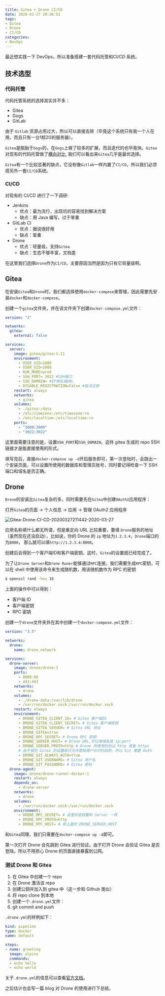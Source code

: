 ```yaml
---
title: Gitea + Drone CI/CD
date: 2020-03-27 20:38:51
tags:
- Gitea
- Drone
- CI/CD
categories: 
- DevOps
---
```


最近想实践一下 DevOps，所以准备搭建一套代码托管和CI/CD 系统。

## 技术选型

### 代码托管

代码托管系统的选择其实并不多：

- Gitea
- Gogs
- GitLab

由于 `Gitlab` 资源占用过大，所以可以直接去除（毕竟这个系统只有我一个人在用，而且只有一台1核2G的服务器）。

`Gitea`是脱胎于`Gogs`的，在`Gogs`上做了较多的扩展，而且迭代的也毕竟快。`Gitea`对现有的代码托管做了[横向对比](https://docs.gitea.io/zh-cn/comparison/),
我们可以看出来`Gitea`几乎是最优选择。

`Gitea`有一个比较显著的缺点，它没有像`Gitlab`一样内置了`CI/CD`，所以我们必须搭另外一套`CI/CD`系统。

### CI/CD

对现有的 CI/CD 进行了一下调研:

- Jenkins
  - 优点：最为流行，出现坑的容易找到解决方案
  - 缺点：用 Java 编写，过于笨重
- GitLab CI
  - 优点：据说很好用
  - 缺点：笨重
- Drone
  - 优点：轻量级，支持`Gitea`
  - 缺点：生态不够丰富，文档差

在这里我们选择`Drone`作为`CI/CD`，主要原因当然是因为只有它轻量级啊。

## Gitea

在安装`Gitea`和`Drone`时，我们都选择使用`docker-compose`来管理，因此需要先安装`docker`和`docker-compose`。

创建一个`gitea`文件夹，并在该文件夹下创建`docker-compose.yml`文件：

```yml
version: "2"

networks:
  gitea:
    external: false

services:
  server:
    image: gitea/gitea:1.11
    environment:
      - USER_UID=1000
      - USER_GID=1000
      - RUN_MODE=prod
      - SSH_PORT= 3022 #SSH端口
      - SSH_DOMAIN= #IP地址或URL
      - DISABLE_REGISTRATION=False #取消注册
    restart: always
    networks:
      - gitea
    volumes:
      - ./gitea:/data
      - /etc/timezone:/etc/timezone:ro
      - /etc/localtime:/etc/localtime:ro
    ports:
      - "3000:3000"
      - "3022:3022"
```

这里面需要注意的是，设置`SSH_PORT`和`SSH_DOMAIN`，这样 gitea 生成的 repo SSH 链接才是能直接使用的形式。

填写完后，直接`docker-compose up -d`开启服务即可，第一次登陆时，会跳出一个安装页面，可以设置所使用的数据库和管理员账号，同时要记得检查一下 SSH 端口和域名是否正确。

## Drone

`Drone`的安装比`Gitea`复杂的多，同时需要先在`Gitea`中创建`OAuth2`应用程序：

打开`Gitea`的页面 -> 个人信息 -> 应用 -> 管理 OAuth2 应用程序

![Gitea-Drone-CI-CD-20200327211442-2020-03-27](http://imagehosting.wuxiaobai24.fun/blogGitea-Drone-CI-CD-20200327211442-2020-03-27)

应用名称填什么都无所谓，但是重定向 URL 比较重要，要填 `Drone`服务的地址（虽然现在还没启动），比如说，你的 Drone 的 `ip` 地址为`1.2.3.4`，`Drone`端口的为`8000`，
那么就可以填`http://1.2.3.4:8000`。

创建后会得到一个客户端ID和客户端密钥。这时，`Gitea`的设置就已经完成了。

为了让`Drone Server`和`Drone Runer`能够通过`RPC`连接，我们需要生成`RPC`密钥，可以在 shell 中使用该命令来生成随机数，用该随机数作为 RPC 的密钥
```bash
$ openssl rand -hex 16
```

上面的操作中可以得到：

- 客户端 ID
- 客户端密钥
- RPC 密钥

创建一个`drone`文件夹并在其中创建一个`docker-compose.yml`文件：

```yml
version: "3.5"

networks:
  drone:
    name: drone_network

services: 
  drone-server:
    image: drone/drone:1
    ports:
      - 8000:80
      - 443:443
    networks:
      - drone
    volumes:
      - ./drone-data:/var/lib/drone
      - /var/run/docker.sock:/var/run/docker.sock
    restart: always
    environment: 
      - DRONE_GITEA_CLIENT_ID= # Gitea 客户端ID
      - DRONE_GITEA_CLIENT_SECRET= # Gitea 客户端密钥
      - DRONE_GITEA_SERVER= # Gitea URL 地址
      - DRONE_GITEA=true
      - DRONE_RPC_SECRET= # Drone RPC 密钥
      - DRONE_SERVER_HOST= # Drone URL,可以填域名或 ip:port
	  - DRONE_SERVER_PROTO=http # Drone 所使用的协议 http 或者 https
	  # 由于我的 Gitea 的设置是只允许登陆用户访问代码的，所以 Git 需要 Auth
      - DRONE_GIT_ALWAYS_AUTH=true
      - DRONE_GIT_USERNAME= # Gitea 用户名
      - DRONE_GIT_PASSWORD= # Gitea 密码
  drone-agent:
    image: drone/drone-runner-docker:1
    restart: always
    depends_on: 
      - drone-server
    networks:
      - drone
    volumes: 
      - /var/run/docker.sock:/var/run/docker.sock
    environment: 
      - DRONE_RPC_SECRET= # 这里的密钥要和 Server 一样
      - DRONE_RPC_PROTO=http
      - DRONE_RPC_HOST= # 和上面的 DRONE_SERVER_HOST
```

和`Gitea`同理，我们只需要在`docker-compose up -d`即可。

第一次打开 Drone 会先跳到 Gitea 进行验证。由于打开 Drone 会验证 Gitea 是否登陆，所以不用担心 Drone 的页面直接暴露到公网。

### 测试 Drone 和 Gitea

1. 在 Gitea 中创建一个 repo
2. 在 Drone 激活该 repo
3. 创建公钥并加入到 gitea 中（这一步和 Github 类似）
4. 将 repo clone 到本地
5. 创建一个`.drone.yml`文件：
6. git commit and push

`.drone.yml`的样例如下：

```yml
kind: pipeline
type: docker
name: default

steps:
- name: greeting
  image: alpine
  commands:
  - echo hello
  - echo world
```

关于`.drone.yml`的信息可以查看[官方文档](https://docs.drone.io/)。

之后估计也会写一篇 blog 对 Drone 的使用进行下总结。